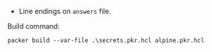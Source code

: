 * Line endings on `answers` file.

Build command:

```
packer build --var-file .\secrets.pkr.hcl alpine.pkr.hcl
```
